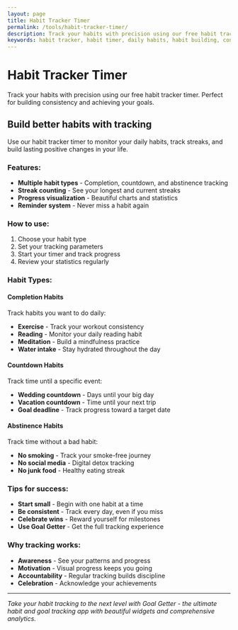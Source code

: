 ```yaml
---
layout: page
title: Habit Tracker Timer
permalink: /tools/habit-tracker-timer/
description: Track your habits with precision using our free habit tracker timer. Perfect for building consistency and achieving your goals.
keywords: habit tracker, habit timer, daily habits, habit building, consistency tracker, goal tracking, productivity
---
```


<script type="application/ld+json">
{
  "@context": "https://schema.org",
  "@type": "WebApplication",
  "name": "Habit Tracker Timer",
  "description": "Track your habits with precision and build consistency",
  "url": "https://goalgetter.app/tools/habit-tracker-timer/",
  "applicationCategory": "ProductivityApplication",
  "operatingSystem": "Web Browser",
  "offers": {
    "@type": "Offer",
    "price": "0",
    "priceCurrency": "USD"
  },
  "creator": {
    "@type": "Organization",
    "name": "Goal Getter"
  }
}
</script>

# Habit Tracker Timer

Track your habits with precision using our free habit tracker timer. Perfect for building consistency and achieving your goals.

## Build better habits with tracking

Use our habit tracker timer to monitor your daily habits, track streaks, and build lasting positive changes in your life.

### Features:
- **Multiple habit types** - Completion, countdown, and abstinence tracking
- **Streak counting** - See your longest and current streaks
- **Progress visualization** - Beautiful charts and statistics
- **Reminder system** - Never miss a habit again

### How to use:
1. Choose your habit type
2. Set your tracking parameters
3. Start your timer and track progress
4. Review your statistics regularly

### Habit Types:

#### Completion Habits
Track habits you want to do daily:
- **Exercise** - Track your workout consistency
- **Reading** - Monitor your daily reading habit
- **Meditation** - Build a mindfulness practice
- **Water intake** - Stay hydrated throughout the day

#### Countdown Habits
Track time until a specific event:
- **Wedding countdown** - Days until your big day
- **Vacation countdown** - Time until your next trip
- **Goal deadline** - Track progress toward a target date

#### Abstinence Habits
Track time without a bad habit:
- **No smoking** - Track your smoke-free journey
- **No social media** - Digital detox tracking
- **No junk food** - Healthy eating streak

### Tips for success:
- **Start small** - Begin with one habit at a time
- **Be consistent** - Track every day, even if you miss
- **Celebrate wins** - Reward yourself for milestones
- **Use Goal Getter** - Get the full tracking experience

### Why tracking works:
- **Awareness** - See your patterns and progress
- **Motivation** - Visual progress keeps you going
- **Accountability** - Regular tracking builds discipline
- **Celebration** - Acknowledge your achievements

---

*Take your habit tracking to the next level with Goal Getter - the ultimate habit and goal tracking app with beautiful widgets and comprehensive analytics.*
